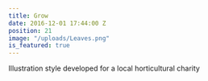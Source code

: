 ```yaml
---
title: Grow
date: 2016-12-01 17:44:00 Z
position: 21
image: "/uploads/Leaves.png"
is_featured: true
---
```


Illustration style developed for a local horticultural charity